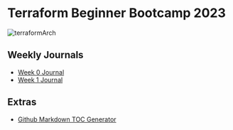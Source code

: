 # Terraform Beginner Bootcamp 2023

![terraformArch](https://github.com/adarshgnath/terraform-beginner-bootcamp-2023/assets/64641017/b409607e-6585-4e4a-bfb4-511e923c4414)

## Weekly Journals
- [Week 0 Journal](journal/week0.md)
- [Week 1 Journal](journal/week1.md)

## Extras
- [Github Markdown TOC Generator](https://ecotrust-canada.github.io/markdown-toc/)
